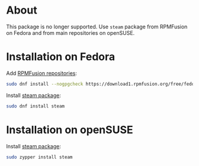 About
========
This package is no longer supported. Use `steam` package from RPMFusion on Fedora and from main repositories on openSUSE.

Installation on Fedora
========
Add [RPMFusion repositories](https://rpmfusion.org/):
```bash
sudo dnf install --nogpgcheck https://download1.rpmfusion.org/free/fedora/rpmfusion-free-release-$(rpm -E %fedora).noarch.rpm https://download1.rpmfusion.org/nonfree/fedora/rpmfusion-nonfree-release-$(rpm -E %fedora).noarch.rpm
```

Install [steam package](http://koji.rpmfusion.org/koji/packageinfo?packageID=413):
```bash
sudo dnf install steam
```

Installation on openSUSE
========
Install [steam package](https://software.opensuse.org/package/steam):
```bash
sudo zypper install steam
```
